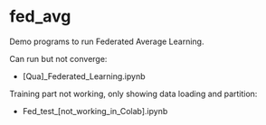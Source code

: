 # fed_avg
Demo programs to run Federated Average Learning.

Can run but not converge:
  * [Qua]_Federated_Learning.ipynb
  
Training part not working, only showing data loading and partition:
  * Fed_test_[not_working_in_Colab].ipynb

